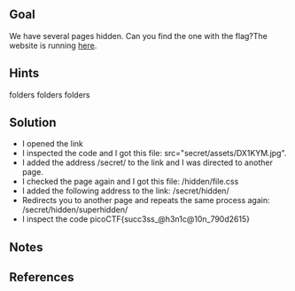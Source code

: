## Goal
We have several pages hidden. Can you find the one with the flag?The website is running [here](http://saturn.picoctf.net:64727/).
## Hints
folders folders folders
## Solution
+ I opened the link
+ I inspected the code and I got this file: src="secret/assets/DX1KYM.jpg".
+ I added the address /secret/ to the link and I was directed to another page.
+ I checked the page again and I got this file: /hidden/file.css
+ I added the following address to the link: /secret/hidden/
+ Redirects you to another page and repeats the same process again: /secret/hidden/superhidden/
+ I inspect the code 
	picoCTF{succ3ss_@h3n1c@10n_790d2615}
## Notes

## References
